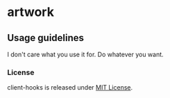 # artwork

## Usage guidelines

I don't care what you use it for. Do whatever you want.

### License

client-hooks is released under [MIT License](https://github.com/crux-wild/client-hooks/blob/master/LICENSE).
